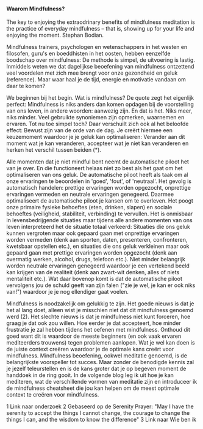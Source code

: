#### Waarom Mindfulness?

The key to enjoying the extraodrinary benefits of mindfulness meditation is the practice of everyday mindfulness – that is, showing up for your life and enjoying the moment. 
	Stephan Bodian.

Mindfulness trainers, psychologen en wetenschappers in het westen en filosofen, guru's en boeddhisten in het oosten, hebben eenzelfde boodschap over mindfulness: De methode is simpel, de uitvoering is lastig. Inmiddels weten we dat dagelijkse beoefening van mindfulness ontzettend veel voordelen met zich mee brengt voor onze gezondheid en geluk (reference). Maar waar haal je de tijd, energie en motivatie vandaan om daar te komen? 

We beginnen bij het begin. Wat is mindfulness? De quote zegt het eigenlijk perfect: Mindfulness is niks anders dan komen opdagen bij de voorstelling van ons leven, in andere woorden: aanwezig zijn. En dat is het. Niks meer, niks minder. Veel gebruikte synoniemen zijn opmerken, waarnemen en ervaren. Tot nu toe simpel toch? Daar verschuilt zich ook al het beloofde effect: Bewust zijn van de orde van de dag. Je creërt hiermee een keuzemoment waardoor je je geluk kan optimaliseren: Verander aan dit moment wat je kan veranderen, accepteer wat je niet kan veranderen en herken het verschil tussen beiden (*).

Alle momenten dat je niet mindful bent neemt de automatische piloot het van je over. En die functioneert helaas niet zo best als het gaat om het optimaliseren van ons geluk. De automatische piloot heeft als taak om al onze ervaringen te beoordelen in 'goed', 'fout', of 'neutraal'. Het gevolg is automatisch handelen: prettige ervaringen worden opgezocht, onprettige ervaringen vermeden en neutrale ervaringen genegeerd. Daarmee optimaliseert de automatische piloot je kansen om te overleven. Het poogt onze primaire fysieke behoeftes (eten, drinken, slapen) en sociale behoeftes (veiligheid, stabiliteit, verbinding) te vervullen. Het is onmisbaar in levensbedrijgende situaties maar tijdens alle andere momenten van ons leven interpreteerd het de situatie totaal verkeerd: Situaties die ons geluk kunnen vergroten maar ook gepaard gaan met onprettige ervaringen worden vermeden (denk aan sporten, daten, presenteren, confronteren, kwetsbaar opstellen etc.), en situaties die ons geluk verkleinen maar ook gepaard gaan met prettige ervaringen worden opgezocht (denk aan overmatig werken, alcohol, drugs, telefoon etc.). Niet minder belangrijk worden neutrale ervaringen genegeerd waardoor je een vertekend beeld kan krijgen van de realiteit (denk aan zwart-wit denken, alles of niets mentaliteit etc.). Wat daar bovenop komt is dat de automatische piloot vervolgens jou de schuld geeft van zijn falen ("zie je wel, je kan er ook niks van!") waardoor je je nog ellendiger gaat voelen.

Mindfulness is noodzakelijk om gelukkig te zijn. Het goede nieuws is dat je het al lang doet, alleen wist je misschien niet dat dit mindfulness genoemd werd (2). Het slechte nieuws is dat je mindfulness niet kunt forceren, hoe graag je dat ook zou willen. Hoe eerder je dat accepteert, hoe minder frustratie je zal hebben tijdens het oefenen met mindfulness. Onthoud dit goed want dit is waardoor de meeste beginners (en ook vaak ervaren mediteerders trouwens) tegen problemen aanlopen. Wat je wel kan doen is de juiste context creëren waardoor je de optimale kans creërt voor mindfulness. Mindfulness beoefening, ookwel meditatie genoemd, is de belangrijkste voorspeller tot succes. Maar zonder de benodigde kennis zal je jezelf teleurstellen en is de kans groter dat je op begeven moment de handdoek in de ring gooit. In de volgende blog leg ik uit hoe je kan mediteren, wat de verschillende vormen van meditatie zijn en introduceer ik de mindfulness cheatsheet die jou kan helpen om de meest optimale context te creëren voor mindfulness.

1 Link naar onderzoek
2 Gebaseerd op de Serenity Prayer: "May I have the serenity to accept the things I cannot change, the courage to change the things I can, and the wisdom to know the difference"
3 Link naar Wie ben ik

